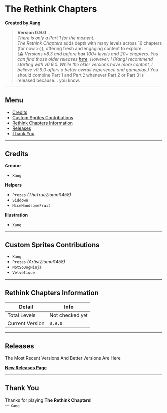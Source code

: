 # The Rethink Chapters  
**Created by Xang**

> **Version 0.9.0**  
> *There is only a Part 1 for the moment.*  
> *The Rethink Chapters* adds depth with many levels across 16 chapters (for now >:)), offering fresh and engaging content to explore.  
> *(⚠️ Versions v8.3 and before had 100+ levels and 20+ chapters. You can find those older releases [here](https://github.com/Xang-TheXang/Storyteller-Xang-Rethink-Chapters/releases). However, I (Xang) recommend starting with v0.9.0. While the older versions have more content, I believe v0.9.0 offers a better overall experience and gameplay.)*
> You should combine Part 1 and Part 2 whenever Part 2 or Part 3 is released because... you know.

---

## Menu

- [Credits](#credits)
- [Custom Sprites Contributions](#custom-sprites-contributions)
- [Rethink Chapters Information](#rethink-chapters-information)
- [Releases](#releases)
- [Thank You](#thank-you)

---

## Credits

**Creator**  
- `Xang`

**Helpers**  
- `Prezes` *(TheTrueZiomal1458)*  
- `Siddown`  
- `NiceHandsomeFruit`

**Illustration**  
- `Xang`

---

## Custom Sprites Contributions

- `Xang`  
- `Prezes` *(ArtistZiomal1458)*  
- `NotSoDogNinja`
- `Velvetique`

---

## Rethink Chapters Information

| Detail           | Info             |
|------------------|------------------|
| Total Levels     | Not checked yet  |
| Current Version  | `0.9.0`          |

---

## Releases

The Most Recent Versions And Better Versions Are Here

[**New Releases Page**](https://github.com/Xang-TheXang/The-Rethink-Chapters-Xang/releases)

---

## Thank You

Thanks for playing **The Rethink Chapters**!  
— `Xang`

